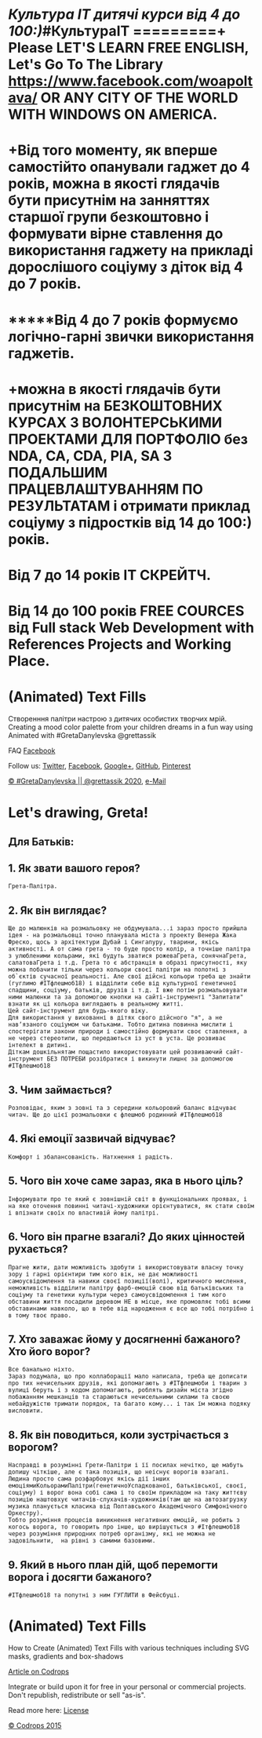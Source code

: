 *****Культура ІТ дитячі курси від 4 до 100:)*****#КультураІТ
=========+ Please LET'S LEARN FREE ENGLISH, Let's Go To The Library https://www.facebook.com/woapoltava/ OR ANY CITY OF THE WORLD WITH WINDOWS ON AMERICA.
=========

+Від того моменту, як вперше самостійто опанували гаджет до 4 років, можна в якості глядачів бути присутнім на занняттях старшої групи безкоштовно і формувати вірне ставлення до використання гаджету на прикладі дорослішого соціуму з діток від  4 до 7 років.
=========

*****Від 4 до  7 років формуємо логічно-гарні звички використання гаджетів.
=========
+можна в якості глядачів бути присутнім на БЕЗКОШТОВНИХ КУРСАХ З ВОЛОНТЕРСЬКИМИ ПРОЕКТАМИ ДЛЯ ПОРТФОЛІО
без NDA, CA, CDA, PIA, SA  З ПОДАЛЬШИМ ПРАЦЕВЛАШТУВАННЯМ ПО РЕЗУЛЬТАТАМ і отримати приклад соціуму з підростків
від  14 до 100:) років.
=========
Від 7 до 14 років ІТ СКРЕЙTЧ.
=========
Від 14 до 100 років FREE COURCES від Full stack Web Development with References Projects and Working Place.
=========

(Animated) Text Fills
=========
Створенння палітри настрою з дитячих особистих творчих мрій.  
Creating a mood color palette from your children dreams in a fun way using Animated with #GretaDanylevska @grettassik


FAQ [Facebook](https://m.me/grettassik)

Follow us: [Twitter](http://www.twitter.com/grettassik), [Facebook](https://www.facebook.com/grettassik), [Google+](https://plus.google.com/101095823814290637419), [GitHub](https://github.com/codrops), [Pinterest](http://www.pinterest.com/codrops/)

[© #GretaDanylevska || @grettassik 2020](https://www.facebook.com/grettassik/appointments/?ref_surface=page), [e-Mail](grettassik@gmail.com)

# Let's drawing, Greta!

## Для Батьків:

## 1. Як звати вашого героя?
    Грета-Палітра.

## 2. Як він виглядає?
    Ще до малюнків на розмальовку не обдумувала...і зараз просто прийшла ідея - на розмальовці точно планувала міста з проекту Венера Жака Фреско, щось з архітектури Дубай і Сингапуру, тварини, якісь активності. А от сама грета - то буде просто колір, а точніше палітра з улюбленими кольрами, які будуть зватися рожеваГрета, сонячнаГрета, салатоваГрета і т.д. Грета то є абстракція в образі присутності, яку можна побачити тільки через кольори своєї палітри на полотні з об`єктів сучасної реальності. Але свої дійсні кольори треба ще знайти (гуглимо #ІТфлешмоб18) і відділити себе від культурної генетичної спадщини, соціуму, батьків, друзів і т.д. І вже потім розмальовувати ними малюнки та за допомогою кнопки на сайті-інструменті "Запитати" взнати як ці кольора виглядають в реальному житті.
    Цей сайт-інструмент для будь-якого віку.
    Для використання у вихованні в дітях свого дійсного "я", а не навʼязаного соціумом чи батьками. Тобто дитина повинна мислити і спостерігати закони природи і самостійно формувати своє ставлення, а не через стереотипи, що передаються із уст в уста. Це розвиває інтелект в дитині.
    Діткам дошкільнятам пощастило використовувати цей розвиваючий сайт-інструмент БЕЗ ПОТРЕБИ розібратися і викинути лишнє за допомогою #ІТфлешмоб18 
	
## 3. Чим займається?
    Розповідає, яким з зовні та з середини кольоровий баланс відчуває читач. Ще до цієї розмальовки є флешмоб родинний #ІТфлешмоб18
    
## 4. Які емоції зазвичай відчуває?
    Комфорт і збалансованість. Натхнення і радість.
	
## 5. Чого він хоче саме зараз, яка в нього ціль?
    Інформувати про те який є зовнішній світ в функціональних проявах, і на яке оточення повинні читачі-художники орієнтуватися, як стати своїм і впізнати своїх по властивій йому палітрі.
    
## 6. Чого він прагне взагалі? До яких цінностей рухається?
    Прагне жити, дати можливість здобути і використовувати власну точку зору і гарні орієнтири тим кого вік, не дає можливості самоусвідомлення та навики своєї позиції(волі), критичного мислення, неможливість відділити палітру фарб-емоцій свою від батьківських та соціуму та генетики культури через самоусвідомлення і тим кого обставини життя посадили деревом НЕ в місце, яке промовляє тобі всими обставинами навколо, що в тебе від народження є все що тобі потрібно і в тому твоє право.
    
## 7. Хто заважає йому у досягненні бажаного? Хто його ворог?
    Все банально ніхто.  
    Зараз подумала, що про коллаборації мало написала, треба ще дописати про тих нечисельних друзів, які допомагають з #ІТфлешмоби і тварин з вулиці беруть і з кодом допомагають, роблять дизайн міста згідно побажанням мешканців та стараються нечисельними силами та своєю небайдужістю тримати порядок, та багато кому... і так їм можна подяку висловити.  
    
## 8. Як він поводиться, коли зустрічається з ворогом?
    Насправді в розумінні Грети-Палітри і її посилах нечітко, ще мабуть допишу чіткіше, але є така позиція, що неіснує ворогів взагалі. 
    Людина просто сама розфарбовує якісь дії інших емоціямиКольорамиПалітри(генетичноУспадкованої, батьківської, своєї, соціуму) і ворог вона собі сама і то своїм прикладом на таку життєву позицію наштовхує читачів-слухачів-художників(там ще на автозагрузку музика планується класика від Полтавського Академічного Симфонічного Оркестру). 
    Тобто розуміння процесів виникнення негативних емоцій, не робить з когось ворога, то говорить про інше, що вирішується з #Ітфлешмоб18 через розуміння природних потреб організму, які не можна не задовільнити,  на рівні з самими базовими.
    
## 9. Який в нього план дій, щоб перемогти ворога і досягти бажаного?
    #ІТфлешмоб18 та попутні з ним ГУГЛИТИ в Фейсбуці.






(Animated) Text Fills
=========

How to Create (Animated) Text Fills with various techniques including SVG masks, gradients and box-shadows

[Article on Codrops](http://tympanus.net/codrops/?p=23145)

Integrate or build upon it for free in your personal or commercial projects. Don't republish, redistribute or sell "as-is". 

Read more here: [License](http://tympanus.net/codrops/licensing/)


[© Codrops 2015](http://www.codrops.com)
